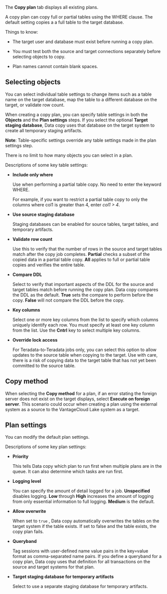 The **Copy plan** tab displays all existing plans.

A copy plan can copy full or partial tables using the WHERE clause. The default setting copies a a full table to the target database.

Things to know:

-   The target user and database must exist before running a copy plan.


-   You must test both the source and target connections separately before selecting objects to copy.


-   Plan names cannot contain blank spaces.


## Selecting objects


You can select individual table settings to change items such as a table name on the target database, map the table to a different database on the target, or validate row count.

When creating a copy plan, you can specify table settings in both the **Objects** and the **Plan settings** steps. If you select the optional **Target staging database**, Data copy uses that database on the target system to create all temporary staging artifacts.

**Note**: Table-specific settings override any table settings made in the plan settings step.

There is no limit to how many objects you can select in a plan.

Descriptions of some key table settings:

-   **Include only where**

    Use when performing a partial table copy. No need to enter the keyword WHERE.

    For example, if you want to restrict a partial table copy to only the columns where col1 is greater than 4, enter *col1 > 4*.


-   **Use source staging database**

    Staging databases can be enabled for source tables, target tables, and temporary artifacts.


-   **Validate row count**

    Use this to verify that the number of rows in the source and target tables match after the copy job completes. **Partial** checks a subset of the copied data in a partial table copy. **All** applies to full or partial table copies and verifies the entire table.


-   **Compare DDL**

    Select to verify that important aspects of the DDL for the source and target tables match before running the copy plan. Data copy compares the DDL as the default. **True** sets the compare to perform before the copy. **False** will not compare the DDL before the copy.


-   **Key columns**

    Select one or more key columns from the list to specify which columns uniquely identify each row. You must specify at least one key column from the list. Use the **Cntrl** key to select multiple key columns.


-   **Override lock access**

    For Teradata-to-Teradata jobs only, you can select this option to allow updates to the source table when copying to the target. Use with care, there is a risk of copying data to the target table that has not yet been committed to the source table.


## Copy method


When selecting the **Copy method** for a plan, if an error stating the foreign server does not exist on the target displays, select **Execute on foreign server**. This scenario could occur when creating a plan using the external system as a source to the VantageCloud Lake system as a target.

## Plan settings


You can modify the default plan settings.

Descriptions of some key plan settings:

-   **Priority**

    This tells Data copy which plan to run first when multiple plans are in the queue. It can also determine which tasks are run first.


-   **Logging level**

    You can specify the amount of detail logged for a job. **Unspecified** disables logging. **Low** through **High** increases the amount of logging from only essential information to full logging. **Medium** is the default.


-   **Allow overwrite**

    When set to 
        `
        true
        `
      , Data copy automatically overwrites the tables on the target system if the table exists. If set to false and the table exists, the copy plan fails.


-   **Queryband**

    Tag sessions with user-defined name value pairs in the key=value format as comma-separated name pairs. If you define a queryband for a copy plan, Data copy uses that definition for all transactions on the source and target systems for that plan.


-   **Target staging database for temporary artifacts**

    Select to use a separate staging database for temporary artifacts.



